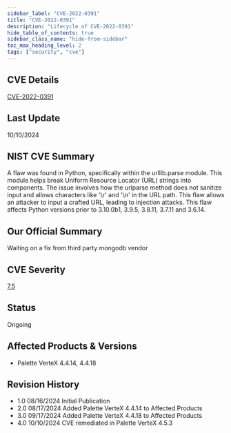```yaml
---
sidebar_label: "CVE-2022-0391"
title: "CVE-2022-0391"
description: "Lifecycle of CVE-2022-0391"
hide_table_of_contents: true
sidebar_class_name: "hide-from-sidebar"
toc_max_heading_level: 2
tags: ["security", "cve"]
---
```


## CVE Details

[CVE-2022-0391](https://nvd.nist.gov/vuln/detail/CVE-2022-0391)

## Last Update

10/10/2024

## NIST CVE Summary

A flaw was found in Python, specifically within the urllib.parse module. This module helps break Uniform Resource
Locator (URL) strings into components. The issue involves how the urlparse method does not sanitize input and allows
characters like '\r' and '\n' in the URL path. This flaw allows an attacker to input a crafted URL, leading to injection
attacks. This flaw affects Python versions prior to 3.10.0b1, 3.9.5, 3.8.11, 3.7.11 and 3.6.14.

## Our Official Summary

Waiting on a fix from third party mongodb vendor

## CVE Severity

[7.5](https://nvd.nist.gov/vuln/detail/CVE-2022-0391)

## Status

Ongoing

## Affected Products & Versions

- Palette VerteX 4.4.14, 4.4.18

## Revision History

- 1.0 08/16/2024 Initial Publication
- 2.0 08/17/2024 Added Palette VerteX 4.4.14 to Affected Products
- 3.0 09/17/2024 Added Palette VerteX 4.4.18 to Affected Products
- 4.0 10/10/2024 CVE remediated in Palette VerteX 4.5.3
